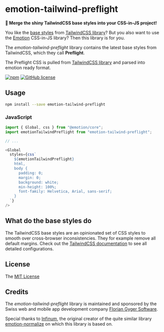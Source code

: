 # emotion-tailwind-preflight

**💎 Merge the shiny TailwindCSS base styles into your CSS-in-JS project!**

You like the [base styles](https://tailwindcss.com/docs/adding-base-styles) from [TailwindCSS library](https://tailwindcss.com/)? But you also want to use the [Emotion](https://github.com/emotion-js/emotion) CSS-in-JS library? Then this library is for you.

The *emotion-tailwind-preflight* library contains the latest base styles from TailwindCSS, which they call **Preflight**.

The Preflight CSS is pulled from [TailwindCSS library](https://tailwindcss.com/) and parsed into emotion ready format.

[![npm](https://img.shields.io/npm/v/emotion-tailwind-preflight)](https://www.npmjs.com/package/emotion-tailwind-preflight)
[![GitHub license](https://img.shields.io/github/license/flogy/emotion-tailwind-preflight)](https://github.com/flogy/emotion-tailwind-preflight/blob/master/LICENSE)

## Usage

```sh
npm install --save emotion-tailwind-preflight
```


### JavaScript

```js
import { Global, css } from "@emotion/core";
import emotionTailwindPreflight from "emotion-tailwind-preflight";

// ...

<Global
  styles={css`
    ${emotionTailwindPreflight}
    html,
    body {
      padding: 0;
      margin: 0;
      background: white;
      min-height: 100%;
      font-family: Helvetica, Arial, sans-serif;
    }
  `}
/>
```


## What do the base styles do

The TailwindCSS base styles are an opinionated set of CSS styles to smooth over cross-browser inconsistencies. They for example remove all default margins. Check out the [TailwindCSS documentation](https://tailwindcss.com/docs/preflight/) to see all detailed configurations.


## License

The [MIT License](LICENSE)


## Credits

The *emotion-tailwind-preflight* library is maintained and sponsored by the Swiss web and mobile app development company [Florian Gyger Software](https://floriangyger.ch).

Special thanks to [Infinum](https://infinum.co), the original creator of the quite similar library [emotion-normalize](https://github.com/infinum/emotion-normalize) on which this library is based on.
